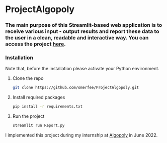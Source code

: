 # ProjectAlgopoly
 

 ### The main purpose of this Streamlit-based web application is to receive various input - output results and report these data to the user in a clean, readable and interactive way. You can access the project [**here**](https://omerfee-projectalgopoly-report-gzw35a.streamlitapp.com).


 

### Installation
Note that, before the installation please activate your Python environment.

1. Clone the repo
   ```sh
   git clone https://github.com/omerfee/ProjectAlgopoly.git
   ```
2. Install required packages
   ```sh
   pip install -r requirements.txt
   ```
3. Run the project
   ```sh
   streamlit run Report.py
   ```

I implemented this project during my internship at [Algopoly](http://algopoly.com/) in June 2022.
